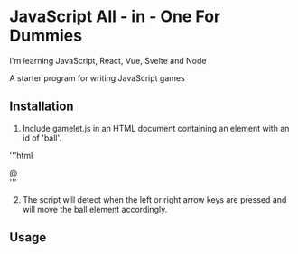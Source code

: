 # JavaScript All - in - One For Dummies

I'm learning JavaScript, React, Vue, Svelte and Node

A starter program for writing JavaScript games

## Installation

1. Include gamelet.js in an HTML document containing an element with an id of 'ball'.

'''html

<div id = "ball">@</div>
'''

2. The script will detect when the left or right arrow keys are pressed and will move the ball element accordingly.

## Usage
